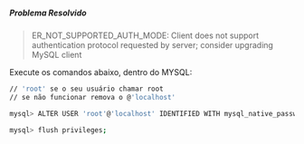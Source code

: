 ##### Problema Resolvido

> ER_NOT_SUPPORTED_AUTH_MODE: Client does not support authentication protocol requested by server; consider upgrading MySQL client

Execute os comandos abaixo, dentro do MYSQL:

```sh
// 'root' se o seu usuário chamar root
// se não funcionar remova o @'localhost'

mysql> ALTER USER 'root'@'localhost' IDENTIFIED WITH mysql_native_password BY 'Seunome123456*';

mysql> flush privileges;

```
